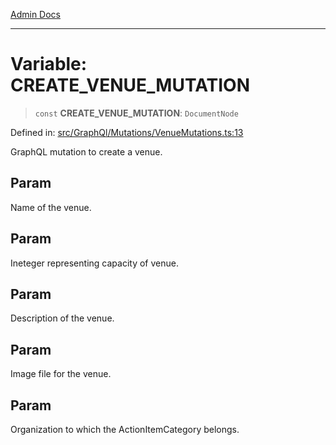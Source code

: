 [Admin Docs](/)

***

# Variable: CREATE\_VENUE\_MUTATION

> `const` **CREATE\_VENUE\_MUTATION**: `DocumentNode`

Defined in: [src/GraphQl/Mutations/VenueMutations.ts:13](https://github.com/gautam-divyanshu/talawa-admin/blob/7e5a95aa37ca1c5b95489b6b18ea8cf85fb3559b/src/GraphQl/Mutations/VenueMutations.ts#L13)

GraphQL mutation to create a venue.

## Param

Name of the venue.

## Param

Ineteger representing capacity of venue.

## Param

Description of the venue.

## Param

Image file for the venue.

## Param

Organization to which the ActionItemCategory belongs.
